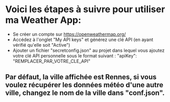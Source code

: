 # Voici les étapes à suivre pour utiliser ma Weather App:

- Se créer un compte sur https://openweathermap.org/
- Accédez à l'onglet "My API keys" et générez une clé API (en ayant vérifié qu'elle soit "Active")
- Ajouter un fichier "secretconfig.json" au projet dans lequel vous ajoutez votre clé API personnelle sous le format suivant : "apiKey": "REMPLACER_PAR_VOTRE_CLE_API"

## Par défaut, la ville affichée est Rennes, si vous voulez récupérer les données météo d'une autre ville, changez le nom de la ville dans "conf.json".